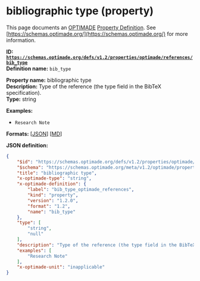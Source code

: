 # bibliographic type (property)

This page documents an [OPTIMADE](https://www.optimade.org/) [Property Definition](https://schemas.optimade.org/#definitions). See [https://schemas.optimade.org/](https://schemas.optimade.org/) for more information.

**ID: [`https://schemas.optimade.org/defs/v1.2/properties/optimade/references/bib_type`](https://schemas.optimade.org/defs/v1.2/properties/optimade/references/bib_type.md)**  
**Definition name:** `bib_type`

**Property name:** bibliographic type  
**Description:** Type of the reference (the type field in the BibTeX specification).  
**Type:** string  



**Examples:**

- `Research Note`

**Formats:** [[JSON](bib_type.json)] [[MD](bib_type.md)]

**JSON definition:**

``` json
{
    "$id": "https://schemas.optimade.org/defs/v1.2/properties/optimade/references/bib_type",
    "$schema": "https://schemas.optimade.org/meta/v1.2/optimade/property_definition.json",
    "title": "bibliographic type",
    "x-optimade-type": "string",
    "x-optimade-definition": {
        "label": "bib_type_optimade_references",
        "kind": "property",
        "version": "1.2.0",
        "format": "1.2",
        "name": "bib_type"
    },
    "type": [
        "string",
        "null"
    ],
    "description": "Type of the reference (the type field in the BibTeX specification).",
    "examples": [
        "Research Note"
    ],
    "x-optimade-unit": "inapplicable"
}
```